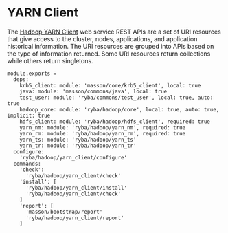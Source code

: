 
# YARN Client

The [Hadoop YARN Client](http://hadoop.apache.org/docs/current/hadoop-yarn/hadoop-yarn-site/WebServicesIntro.html) web service REST APIs are a set of URI resources that give access to the cluster, nodes, applications, and application historical information.
The URI resources are grouped into APIs based on the type of information returned. Some URI resources return collections while others return singletons.

    module.exports =
      deps:
        krb5_client: module: 'masson/core/krb5_client', local: true
        java: module: 'masson/commons/java', local: true
        test_user: module: 'ryba/commons/test_user', local: true, auto: true
        hadoop_core: module: 'ryba/hadoop/core', local: true, auto: true, implicit: true
        hdfs_client: module: 'ryba/hadoop/hdfs_client', required: true
        yarn_nm: module: 'ryba/hadoop/yarn_nm', required: true
        yarn_rm: module: 'ryba/hadoop/yarn_rm', required: true
        yarn_ts: module: 'ryba/hadoop/yarn_ts'
        yarn_tr: module: 'ryba/hadoop/yarn_tr'
      configure:
        'ryba/hadoop/yarn_client/configure'
      commands:
        'check':
          'ryba/hadoop/yarn_client/check'
        'install': [
          'ryba/hadoop/yarn_client/install'
          'ryba/hadoop/yarn_client/check'
        ]
        'report': [
          'masson/bootstrap/report'
          'ryba/hadoop/yarn_client/report'
        ]
